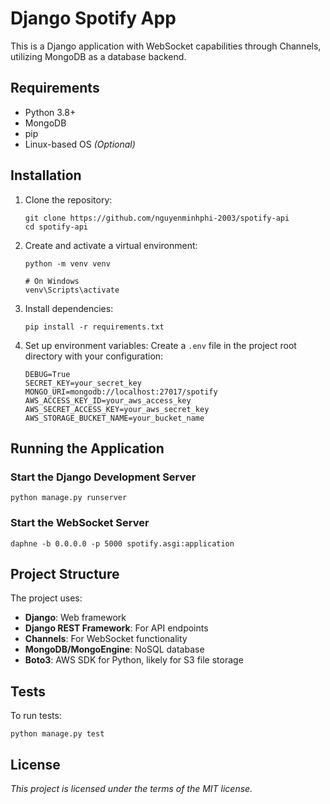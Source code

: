 # Django Spotify App

This is a Django application with WebSocket capabilities through Channels, utilizing MongoDB as a database backend.

## Requirements

- Python 3.8+
- MongoDB
- pip
- Linux-based OS *(Optional)*

## Installation

1. Clone the repository:
   ```
   git clone https://github.com/nguyenminhphi-2003/spotify-api
   cd spotify-api
   ```

2. Create and activate a virtual environment:
   ```
   python -m venv venv
   
   # On Windows
   venv\Scripts\activate
   ```

3. Install dependencies:
   ```
   pip install -r requirements.txt
   ```

4. Set up environment variables:
   Create a `.env` file in the project root directory with your configuration:
   ```
   DEBUG=True
   SECRET_KEY=your_secret_key
   MONGO_URI=mongodb://localhost:27017/spotify
   AWS_ACCESS_KEY_ID=your_aws_access_key
   AWS_SECRET_ACCESS_KEY=your_aws_secret_key
   AWS_STORAGE_BUCKET_NAME=your_bucket_name
   ```

## Running the Application

### Start the Django Development Server

```
python manage.py runserver
```

### Start the WebSocket Server

```
daphne -b 0.0.0.0 -p 5000 spotify.asgi:application
```

## Project Structure

The project uses:

- **Django**: Web framework
- **Django REST Framework**: For API endpoints
- **Channels**: For WebSocket functionality
- **MongoDB/MongoEngine**: NoSQL database
- **Boto3**: AWS SDK for Python, likely for S3 file storage

## Tests

To run tests:

```
python manage.py test
```

## License

*This project is licensed under the terms of the MIT license.*